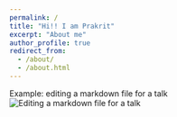 ```yaml
---
permalink: /
title: "Hi!! I am Prakrit"
excerpt: "About me"
author_profile: true
redirect_from: 
  - /about/
  - /about.html
---
```




Example: editing a markdown file for a talk
![Editing a markdown file for a talk](/images/editing-talk.png)
